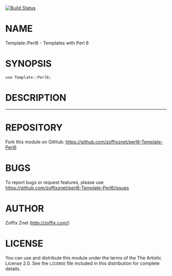 [![Build Status](https://travis-ci.org/zoffixznet/perl6-Template-Perl6.svg)](https://travis-ci.org/zoffixznet/perl6-Template-Perl6)

# NAME

Template::Perl6 - Templates with Perl 6

# SYNOPSIS

```perl6
use Template::Perl6;

```

# DESCRIPTION

----

# REPOSITORY

Fork this module on GitHub:
https://github.com/zoffixznet/perl6-Template-Perl6

# BUGS

To report bugs or request features, please use
https://github.com/zoffixznet/perl6-Template-Perl6/issues

# AUTHOR

Zoffix Znet (http://zoffix.com/)

# LICENSE

You can use and distribute this module under the terms of the
The Artistic License 2.0. See the `LICENSE` file included in this
distribution for complete details.
